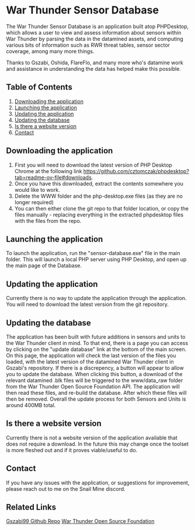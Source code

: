 # War Thunder Sensor Database
The War Thunder Sensor Database is an application built atop PHPDesktop, which allows a user to view and assess information about sensors within War Thunder by parsing the data in the datamined assets, and computing various bits of information such as RWR threat tables, sensor sector coverage, among many more things.

Thanks to Gszabi, Oshida, FlareFlo, and many more who's datamine work and assistance in understanding the data has helped make this possible.

## Table of Contents

 1. [Downloading the application](#downloading-the-application)
 1. [Launching the application](#launching-the-application)
 1. [Updating the application](#updating-the-application)
 1. [Updating the database](#updating-the-database)
 1. [Is there a website version](#is-there-a-website-version)
 1. [Contact](#contact)

## Downloading the application
1. First you will need to download the latest version of PHP Desktop Chrome at the following link https://github.com/cztomczak/phpdesktop?tab=readme-ov-file#downloads.
1. Once you have this downloaded, extract the contents somewhere you would like to work.
1. Delete the WWW folder and the php-desktop.exe files (as they are no longer required)
1. You can then either clone the git repo to that folder location, or copy the files manually - replacing everything in the extracted phpdesktop files with the files from the repo.

## Launching the application
To launch the application, run the "sensor-database.exe" file in the main folder. This will launch a local PHP server using PHP Desktop, and open up the main page of the Database.

## Updating the application
Currently there is no way to update the application through the application. You will need to download the latest version from the git repository.

## Updating the database
The application has been built with future additions in sensors and units to the War Thunder client in mind. To that end, there is a page you can access by clicking on the "update database" link at the bottom of the main screen. On this page, the application will check the last version of the files you loaded, with the latest version of the datamined War Thunder client in Gszabi's repository. If there is a discrepency, a button will appear to allow you to update the database. When clicking this button, a download of the relevant datamined .blk files will be triggered to the www/data_raw folder from the War Thunder Open Source Foundation API. The application will then read these files, and re-build the database. After which these files will then be removed. Overall the update process for both Sensors and Units is around 400MB total.

## Is there a website version
Currently there is not a website version of the application available that does not require a download. In the future this may change once the toolset is more fleshed out and if it proves viable/useful to do.

## Contact
If you have any issues with the application, or suggestions for improvement, please reach out to me on the Snail Mine discord.

## Related Links
[Gszabi99 Github Repo](https://github.com/gszabi99/War-Thunder-Datamine)
[War Thunder Open Source Foundation](https://github.com/Warthunder-Open-Source-Foundation)
